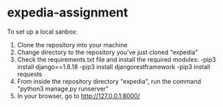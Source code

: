 # expedia-assignment
To set up a local sanbox:
1. Clone the repository into your machine
2. Change directory to the repository you've just cloned "expedia"
3. Check the requirements.txt file and install the required modules:
  -pip3 install django==1.8.18
  -pip3 install djangorestframework
  -pip3 install requests
4. From inside the repository directory "expedia", run the command "python3 manage.py runserver" 
5. In your browser, go to http://127.0.0.1:8000/ 

